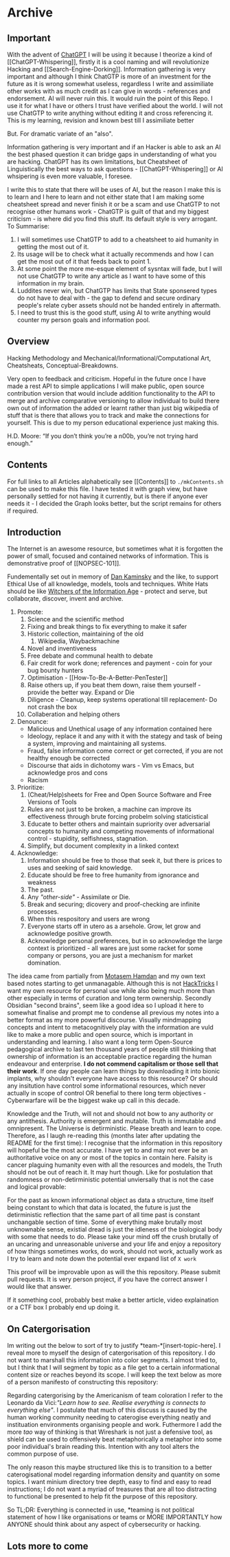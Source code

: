 # Archive

## Important

With the advent of [ChatGPT](https://chat.openai.com/chat) I will be using it because I theorize a kind of [[ChatGPT-Whispering]], firstly it is a cool naming and will revolutionize Hacking and [[Search-Engine-Dorking]]. Information gathering is very important and although I think ChatGTP is more of an investment for the future as it is wrong somewhat useless, regardless I write and assimiliate other works with as much credit as I can give in words - references and endorsement. AI will never ruin this. It would ruin the point of this Repo. I use it for what I have or others I trust have verified about the world. I will not use ChatGTP to write anything without editing it and cross referencing it. This is my learning, revision and known best till I assimiliate better  

But. For dramatic variate of an "also".

Information gathering is very important and if an Hacker is able to ask an AI the best phased question it can bridge gaps in understanding of what you are hacking. ChatGPT has its own limitations, but Cheatsheet of Linguistically the best ways to ask questions - [[ChatGPT-Whispering]] or AI whsipering is even more valuable, I foresee. 

I write this to state that there will be uses of AI, but the reason I make this is to learn and I here to learn and not either state that I am making some cheatsheet spread and never finish it or be a scam and use ChatGTP to not recognise other humans work - ChatGTP is guilt of that and my biggest criticism - is where did you find this stuff. Its default style is very arrogant. To Summarise:

1. I will sometimes use ChatGTP to add to a cheatsheet to aid humanity in getting the most out of it.
2. Its usage will be to check what it actually recommends and how I can get the most out of it that feeds back to point 1.
3. At some point the more me-esque element of sysntax will fade, but I will not use ChatGTP to write any article as I want to have some of this information in my brain.
4. Luddites never win, but ChatGTP has limits that State sponsered types do not have to deal with - the gap to defend and secure ordinary people's relate cyber assets should not be handed entirely in aftermath.  
5. I need to trust this is the good stuff, using AI to write anything would counter my person goals and information pool. 


## Overview 

Hacking Methodology and Mechanical/Informational/Computational Art, Cheatsheats, Conceptual-Breakdowns. 

Very open to feedback and criticism. Hopeful in the future once I have made a rest API to simple applications I will make public, open source contribution version that would include addition functionality to the API to merge and archive comparative versioning to allow individual to build there own out of information the added or learnt rather than just big wikipedia of stuff that is there that allows you to track and make the connections for yourself. This is due to my person educational experience just making this.

H.D. Moore: “If you don’t think you’re a n00b, you’re not trying hard enough.”

## Contents

For full links to all Articles alphabetically see [[Contents]] to `./mkContents.sh` can be used to make this file. I have tested it with graph view, but have personally settled for not having it currently, but is there if anyone ever needs it - I decided the Graph looks better, but the script remains for others if required.

## Introduction

The Internet is an awesome resource, but sometimes what it is forgotten the power of small, focused and contained networks of information. This is demonstrative proof of [[NOPSEC-101]]. 

Fundementally set out in memory of [Dan Kaminsky](https://en.wikipedia.org/wiki/Dan_Kaminsky) and the like, to support Ethical Use of all knowledge, models, tools and techniques. White Hats should be like [Witchers of the Information Age](https://witcher.fandom.com/wiki/Witcher_Wiki) - protect and serve, but collaborate, discover, invent and archive.

1. Promote: 
	1. Science and the scientific method
	2. Fixing and break things to fix everything to make it safer
	3. Historic collection, maintaining of the old
		1. Wikipedia, Waybackmachine
	4. Novel and inventiveness 
	5. Free debate and communal health to debate
	6. Fair credit for work done; references and payment - coin for your bug bounty hunters
	7. Optimisation - [[How-To-Be-A-Better-PenTester]]
	8. Raise others up, if you beat them down, raise them yourself - provide the better way. Expand or Die
	10. Diligence - Cleanup, keep systems operational till replacement- Do not crash the box
	11. Collaberation and helping others
1. Denounce:
	- Malicious and Unethical usage of any information contained here
	- Ideology, replace it and any with it with the stategy and task of being a system, improving and maintaining all systems. 
	- Fraud, false information come correct or get corrected, if you are not healthy enough be corrected
	- Discourse that aids in dichotomy wars - Vim vs Emacs, but acknowledge pros and cons
	- Racism 
1. Prioritize:
	 1. (Cheat/Help)sheets for Free and Open Source Software and Free Versions of Tools
	 2. Rules are not just to be broken, a machine can improve its effectiveness through brute forcing probelm solving staticistical 
	 3. Educate to better others and maintain supriority over adversarial concepts to humanity and competing movements of informational control - stupidity, selfishness, stagnation.
	 4. Simplify, but document complexity in a linked context
1. Acknowledge:
	1. Information should be free to those that seek it, but there is prices to uses and seeking of said knowledge.
	2. Educate should be free to free humanity from ignorance and weakness
	3. The past.
	4. Any *"other-side"* - Assimilate or Die.
	5. Break and securing; dicovery and proof-checking are infinite processes.
	6. When this respository and users are wrong 
	7. Everyone starts off in utero as a arsehole. Grow, let grow and acknowledge positive growth.
	8. Acknowledge personal preferences, but in so acknowledge the large context is prioritized - all wares are just some racket for some company or persons, you are just a mechanism for market domination.

The idea came from partially from [Motasem Hamdan](https://www.youtube.com/c/MotasemHamdaninfosec) and my own text based notes starting to get unmanagable. Although this is not [HackTricks](https://book.hacktricks.xyz/) I want my own resource for personal use while also being much more than other especially in terms of curation and long term ownership. Secondly Obsidian "second brains", seem like a good idea so I upload it here to somewhat finalise and prompt me to condense all previous my notes into a better format as my more powerful discourse. Visually mindmapping concepts and intent to metacognitively play with the information are vuld like to make a more public and open source, which is important in understanding and learning. I also want a long term Open-Source pedagogical archive to last ten thousand years of people still thinking that ownership of information is an acceptable practice regarding the human endeavour and enterprise. **I do not commend capitalism or those sell that their work**. If one day people can learn things by downloading it into bionic implants, why shouldn't everyone have access to this resource? Or should any insitution have control some informational resources, which never actually in scope of control OR benefial to there long term objectives - Cyberwarfare will be the biggest wake up call in this decade.

Knowledge and the Truth, will not and should not bow to any authority or any antithesis. Authority is emergent and mutable. Truth is immutable and omnipresent. The Universe is detirministic. Please breath and learn to cope. Therefore, as I laugh re-reading this (months later after updating the README for the first time): I recognise that the information in this repository will hopeful be the most accurate. I have yet to and may not ever be an authoritative voice on any or most of the topics in contain here. Falsity is cancer plaguing humanity even with all the resources and models, the Truth should not be out of reach it. It may hurt though. Like for postulation that randomness or non-detirministic potential unviersally that is not the case and logical provable: 

For the past as known informational object as data a structure, time itself being constant to which that data is located, the future is just the detirministic reflection that the same part of all time past is constant unchangable section of time. Some of everything make brutally most unknownable sense, existial dread is just the idleness of the biological body with some that needs to do. Please take your mind off the crush brutally of an uncaring and unreasonable universe and your life and enjoy a repository of how things sometimes works, do work, should not work, actually work as I try to learn and note down the potential ever expand list of `X work` 

This proof will be improvable upon as will the this repository. Please submit pull requests. It is very person project, if you have the correct answer I would like that answer.

If it something cool, probably best make a better article, video explaination or a CTF box I probably end up doing it.

## On Catergorisation

Im writing out the below to sort of try to justify \*team-\*\[insert-topic-here\]. I reveal more to myself the design of catergorisation of this repository. I do not want to marshall this information into color segments. I almost tried to, but I think that I will segment by topic as a file get to a certain informational content size or reaches beyond its scope. I will keep the text below as more of a person manifesto of constructing this repository:

Regarding catergorising by the Americanism of team coloration I refer to the Leonardo da Vici:*"Learn how to see. Realise everything is connects to everything else"*. I postulate that much of this discuss is caused by the human working community needing to caterogise everything neatly and instituation environments organising people and work. Futhermore I add the more *tao* way of thinking is that Wireshark is not just a defensive tool, as shield can be used to offensively beat metaphorically a metaphor into some poor individual's brain reading this. Intention with any tool alters the common purpose of use. 

The only reason this maybe structured like this is to transition to a better caterogisational model regarding information density and quantity on some topics. I want minium directory tree depth, easy to find and easy to read instructions; I do not want a myriad of treasures that are all too distracting to functional be presented to help fit the purpose of this repository.

So TL;DR: Everything is connected in use, \*teaming is not political statement of how I like organisations or teams or MORE IMPORTANTLY how ANYONE should think about any aspect of cybersecurity or hacking. 


## Lots more to come
